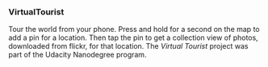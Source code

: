 ### VirtualTourist

Tour the world from your phone. Press and hold for a second on the map to add a pin for a location. Then tap the pin to get a collection view of photos, downloaded from flickr, for that location. The *Virtual Tourist* project was part of the Udacity Nanodegree program.
